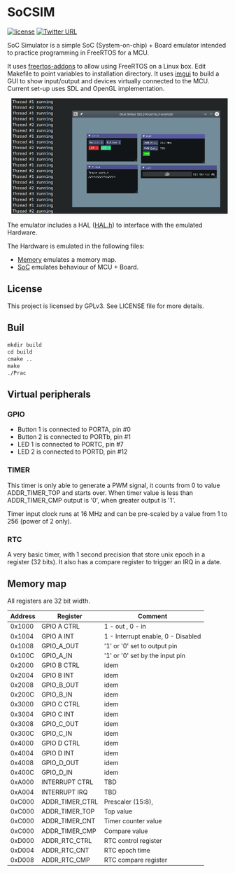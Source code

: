 # SoCSIM

[![license](https://img.shields.io/badge/license-GNU--3.0-green.svg)](https://github.com/mariusmm/RISC-V-TLM/blob/master/LICENSE)
[![Twitter URL](https://img.shields.io/twitter/url/http/shields.io.svg?style=social)](https://twitter.com/mariusmonton)

SoC Simulator is a simple SoC (System-on-chip) + Board emulator intended to practice programming in FreeRTOS
for a MCU. 

It uses [freertos-addons](https://github.com/michaelbecker/freertos-addons) to allow using FreeRTOS on a Linux box.
Edit Makefile to point variables to installation directory.
It uses [imgui](https://github.com/ocornut/imgui) to build a GUI to show input/output and devices virtually 
connected to the MCU. Current set-up uses SDL and OpenGL implementation.

![SoCSIM GUI](doc/SoCSIM.png)


The emulator includes a HAL ([HAL.h](SIM/HAL.h)) to interface with the emulated Hardware.

The Hardware is emulated in the following files:
- [Memory](SIMI/Memory.h) emulates a memory map. 
- [SoC](SIM/SoC.h) emulates behaviour of MCU + Board.  



## License

This project is licensed by GPLv3. See LICENSE file for more details.

## Buil

```
mkdir build
cd build
cmake ..
make
./Prac
```

## Virtual peripherals

### GPIO

- Button 1 is connected to PORTA, pin #0
- Button 2 is connected to PORTb, pin #1
- LED 1 is connected to PORTC, pin #7
- LED 2 is connected to PORTD, pin #12

### TIMER

This timer is only able to generate a PWM signal, it counts from 0 to value ADDR_TIMER_TOP and starts over. 
When timer value is less than ADDR_TIMER_CMP output is '0', when greater output is '1'. 

Timer input clock runs at 16 MHz and can be pre-scaled by a value from 1 to 256 (power of 2 only). 

### RTC

A very basic timer, with 1 second precision that store unix epoch in a register (32 bits).
It also has a compare register to trigger an IRQ in a date. 

## Memory map

All registers are 32 bit width.

| Address | Register | Comment |
| ---- | ---- | ---- |
| 0x1000 | GPIO A CTRL | 1 - out , 0 - in |
| 0x1004 | GPIO A INT | 1 - Interrupt enable, 0 - Disabled | 
| 0x1008 | GPIO_A_OUT | '1' or '0' set to output pin |
| 0x100C | GPIO_A_IN | '1' or '0' set by the input pin |
| 0x2000 | GPIO B CTRL | idem |
| 0x2004 | GPIO B INT | idem |
| 0x2008 | GPIO_B_OUT | idem |
| 0x200C | GPIO_B_IN | idem |
| 0x3000 | GPIO C CTRL | idem |
| 0x3004 | GPIO C INT | idem |
| 0x3008 | GPIO_C_OUT | idem |
| 0x300C | GPIO_C_IN | idem |
| 0x4000 | GPIO D CTRL | idem |
| 0x4004 | GPIO D INT | idem |
| 0x4008 | GPIO_D_OUT | idem |
| 0x400C | GPIO_D_IN | idem |
| 0xA000 | INTERRUPT CTRL | TBD |
| 0xA004 | INTERRUPT IRQ | TBD |
| 0xC000 | ADDR_TIMER_CTRL | Prescaler (15:8),  |
| 0xC000 | ADDR_TIMER_TOP | Top value |
| 0xC000 | ADDR_TIMER_CNT | Timer counter value |
| 0xC000 | ADDR_TIMER_CMP | Compare value |
| 0xD000 | ADDR_RTC_CTRL | RTC control register |
| 0xD004 | ADDR_RTC_CNT  | RTC epoch time |
| 0xD008 | ADDR_RTC_CMP  | RTC compare register |

